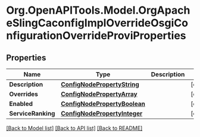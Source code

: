 # Org.OpenAPITools.Model.OrgApacheSlingCaconfigImplOverrideOsgiConfigurationOverrideProviProperties
## Properties

Name | Type | Description | Notes
------------ | ------------- | ------------- | -------------
**Description** | [**ConfigNodePropertyString**](ConfigNodePropertyString.md) |  | [optional] 
**Overrides** | [**ConfigNodePropertyArray**](ConfigNodePropertyArray.md) |  | [optional] 
**Enabled** | [**ConfigNodePropertyBoolean**](ConfigNodePropertyBoolean.md) |  | [optional] 
**ServiceRanking** | [**ConfigNodePropertyInteger**](ConfigNodePropertyInteger.md) |  | [optional] 

[[Back to Model list]](../README.md#documentation-for-models) [[Back to API list]](../README.md#documentation-for-api-endpoints) [[Back to README]](../README.md)

